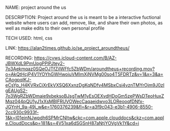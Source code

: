 NAME:
project around the us

DESCRIPTION:
Project around the us is meant to be a interactive fuctional website where users can add, remove, like, and share their own photos, as well as make edits to their own personal profile

TECH USED:
html, css

LINK:
https://alan2times.github.io/se_project_aroundtheus/

RECORDING:
https://cvws.icloud-content.com/B/AZ-JBWXdL9PmUpgPPlPJtey2-7o3Aekmqaz0SQeOJTfZilWFfc5ZbWDm/aroundtheus+recording.mov?o=AkQtHcjP4V1YOYhGWHwoiuVMImXjNVMg00so4T5FDRTz&v=1&x=3&a=CAogpqIKJ-eCsYp_H4KVRxCiXrEkVXSQ6XxnzDgKqNDfv4MSbxCsi4vznTMYrOjm9J0zIgEAUgS2-7o3WgRZbWDmaie9xbeksoBJsgTwM1yEsOEXvdHDoGm5zePWsDTeoHuxZMqz044pQU1yJ1xXsMBIFRUVOWecCaqaeidwvo3LOReooqfDNfx-JGYnH_9a-49j_w&e=1760376239&fl=&r=a3f9c043-e3b1-4906-8550-2cc930c9933f-1&k=I01einNJwpdh6SPMrCNItw&ckc=com.apple.clouddocs&ckz=com.apple.CloudDocs&p=181&s=4V51xa6dSGSnH87aNtjYOVgVk1Y&cd=i
